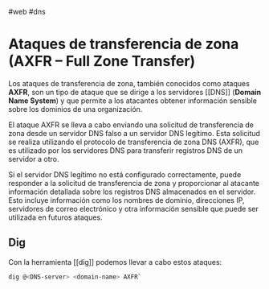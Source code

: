 #web #dns

# Ataques de transferencia de zona (AXFR – Full Zone Transfer)

Los ataques de transferencia de zona, también conocidos como ataques **AXFR**, son un tipo de ataque que se dirige a los servidores [[DNS]] (**Domain Name System**) y que permite a los atacantes obtener información sensible sobre los dominios de una organización.

El ataque AXFR se lleva a cabo enviando una solicitud de transferencia de zona desde un servidor DNS falso a un servidor DNS legítimo. Esta solicitud se realiza utilizando el protocolo de transferencia de zona DNS (AXFR), que es utilizado por los servidores DNS para transferir registros DNS de un servidor a otro.

Si el servidor DNS legítimo no está configurado correctamente, puede responder a la solicitud de transferencia de zona y proporcionar al atacante información detallada sobre los registros DNS almacenados en el servidor. Esto incluye información como los nombres de dominio, direcciones IP, servidores de correo electrónico y otra información sensible que puede ser utilizada en futuros ataques.

## Dig

Con la herramienta [[dig]] podemos llevar a cabo estos ataques:

```bash
dig @<DNS-server> <domain-name> AXFR`
```